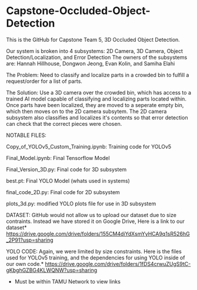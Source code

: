 # Capstone-Occluded-Object-Detection

This is the GitHub for Capstone Team 5, 3D Occluded Object Detection.

Our system is broken into 4 subsystems: 2D Camera,        3D Camera,     Object Detection/Localization, and Error Detection
The owners of the subsystems are:       Hannah Hillhouse, Dongwon Jeong, Evan Kolin,                    and Samiha Elahi

The Problem:
Need to classify and localize parts in a crowded bin to fulfill a request/order for a list of parts.

The Solution:
Use a 3D camera over the crowded bin, which has access to a trained AI model capable of classifying and localizing parts located within.
Once parts have been localized, they are moved to a seperate empty bin, which then moves on to the 2D camera subsytem.
The 2D camera subsystem also classifies and localizes it's contents so that error detection can check that the correct pieces were chosen.


NOTABLE FILES:

Copy_of_YOLOv5_Custom_Training.ipynb: Training code for YOLOv5

Final_Model.ipynb: Final Tensorflow Model

Final_Version_3D.py: Final code for 3D subsystem

best.pt: Final YOLO Model (whats used in systems)

final_code_2D.py: Final code for 2D subsystem

plots_3d.py: modified YOLO plots file for use in 3D subsystem


DATASET:
GitHub would not allow us to upload our dataset due to size contraints. 
Instead we have stored it on Google Drive, Here is a link to our dataset*
https://drive.google.com/drive/folders/155CM4diYdXsmYyHCA9q1sR526hG_2P91?usp=sharing

YOLO CODE:
Again, we were limited by size constraints.
Here is the files used for YOLOv5 training, and the dependencies for using
YOLO inside of our own code.*
https://drive.google.com/drive/folders/1fDS4crwuZUgS9tC-gKbghGZBG4KLWQNW?usp=sharing

* Must be within TAMU Network to view links
